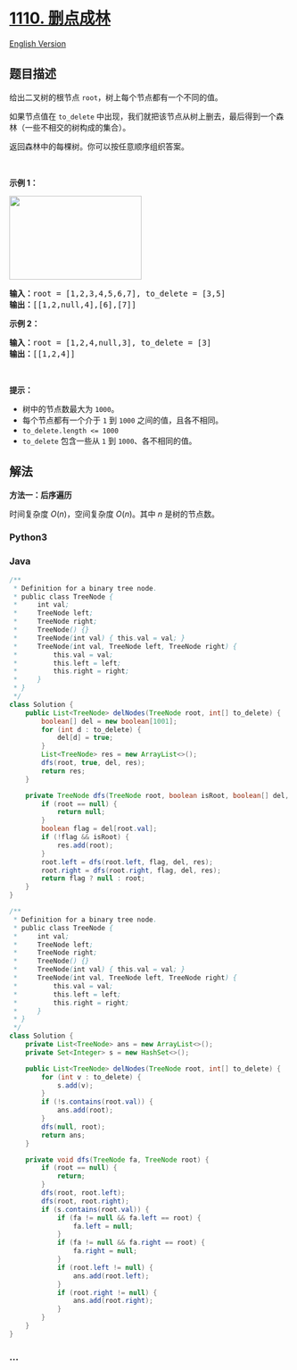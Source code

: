 # [1110. 删点成林](https://leetcode.cn/problems/delete-nodes-and-return-forest)

[English Version](/solution/1100-1199/1110.Delete%20Nodes%20And%20Return%20Forest/README_EN.md)

## 题目描述

<!-- 这里写题目描述 -->

<p>给出二叉树的根节点&nbsp;<code>root</code>，树上每个节点都有一个不同的值。</p>

<p>如果节点值在&nbsp;<code>to_delete</code>&nbsp;中出现，我们就把该节点从树上删去，最后得到一个森林（一些不相交的树构成的集合）。</p>

<p>返回森林中的每棵树。你可以按任意顺序组织答案。</p>

<p>&nbsp;</p>

<p><strong>示例 1：</strong></p>

<p><strong><img alt="" src="https://fastly.jsdelivr.net/gh/doocs/leetcode@main/solution/1100-1199/1110.Delete%20Nodes%20And%20Return%20Forest/images/screen-shot-2019-07-01-at-53836-pm.png" style="height: 150px; width: 237px;" /></strong></p>

<pre>
<strong>输入：</strong>root = [1,2,3,4,5,6,7], to_delete = [3,5]
<strong>输出：</strong>[[1,2,null,4],[6],[7]]
</pre>

<p><strong>示例 2：</strong></p>

<pre>
<strong>输入：</strong>root = [1,2,4,null,3], to_delete = [3]
<strong>输出：</strong>[[1,2,4]]
</pre>

<p>&nbsp;</p>

<p><strong>提示：</strong></p>

<ul>
	<li>树中的节点数最大为&nbsp;<code>1000</code>。</li>
	<li>每个节点都有一个介于&nbsp;<code>1</code> 到&nbsp;<code>1000</code>&nbsp;之间的值，且各不相同。</li>
	<li><code>to_delete.length &lt;= 1000</code></li>
	<li><code>to_delete</code> 包含一些从&nbsp;<code>1</code> 到&nbsp;<code>1000</code>、各不相同的值。</li>
</ul>

## 解法

<!-- 这里可写通用的实现逻辑 -->

**方法一：后序遍历**

时间复杂度 $O(n)$，空间复杂度 $O(n)$。其中 $n$ 是树的节点数。

<!-- tabs:start -->

### **Python3**

<!-- 这里可写当前语言的特殊实现逻辑 -->



### **Java**

<!-- 这里可写当前语言的特殊实现逻辑 -->

```java
/**
 * Definition for a binary tree node.
 * public class TreeNode {
 *     int val;
 *     TreeNode left;
 *     TreeNode right;
 *     TreeNode() {}
 *     TreeNode(int val) { this.val = val; }
 *     TreeNode(int val, TreeNode left, TreeNode right) {
 *         this.val = val;
 *         this.left = left;
 *         this.right = right;
 *     }
 * }
 */
class Solution {
    public List<TreeNode> delNodes(TreeNode root, int[] to_delete) {
        boolean[] del = new boolean[1001];
        for (int d : to_delete) {
            del[d] = true;
        }
        List<TreeNode> res = new ArrayList<>();
        dfs(root, true, del, res);
        return res;
    }

    private TreeNode dfs(TreeNode root, boolean isRoot, boolean[] del, List<TreeNode> res) {
        if (root == null) {
            return null;
        }
        boolean flag = del[root.val];
        if (!flag && isRoot) {
            res.add(root);
        }
        root.left = dfs(root.left, flag, del, res);
        root.right = dfs(root.right, flag, del, res);
        return flag ? null : root;
    }
}
```

```java
/**
 * Definition for a binary tree node.
 * public class TreeNode {
 *     int val;
 *     TreeNode left;
 *     TreeNode right;
 *     TreeNode() {}
 *     TreeNode(int val) { this.val = val; }
 *     TreeNode(int val, TreeNode left, TreeNode right) {
 *         this.val = val;
 *         this.left = left;
 *         this.right = right;
 *     }
 * }
 */
class Solution {
    private List<TreeNode> ans = new ArrayList<>();
    private Set<Integer> s = new HashSet<>();

    public List<TreeNode> delNodes(TreeNode root, int[] to_delete) {
        for (int v : to_delete) {
            s.add(v);
        }
        if (!s.contains(root.val)) {
            ans.add(root);
        }
        dfs(null, root);
        return ans;
    }

    private void dfs(TreeNode fa, TreeNode root) {
        if (root == null) {
            return;
        }
        dfs(root, root.left);
        dfs(root, root.right);
        if (s.contains(root.val)) {
            if (fa != null && fa.left == root) {
                fa.left = null;
            }
            if (fa != null && fa.right == root) {
                fa.right = null;
            }
            if (root.left != null) {
                ans.add(root.left);
            }
            if (root.right != null) {
                ans.add(root.right);
            }
        }
    }
}
```









### **...**

```

```


